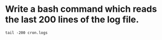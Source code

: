 # Write a bash command which reads the last 200 lines of the log file.

```
tail -200 cron.logs
```
